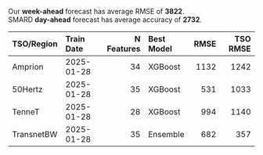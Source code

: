 
Our __week-ahead__ forecast has average RMSE of __3822__.  
SMARD __day-ahead__ forecast has average accuracy of __2732__. 
    
| TSO/Region   | Train Date   |   N Features | Best Model   |   RMSE |   TSO RMSE |
|:-------------|:-------------|-------------:|:-------------|-------:|-----------:|
| Amprion      | 2025-01-28   |           34 | XGBoost      |   1132 |       1242 |
| 50Hertz      | 2025-01-28   |           35 | XGBoost      |    531 |       1033 |
| TenneT       | 2025-01-28   |           28 | XGBoost      |    994 |       1140 |
| TransnetBW   | 2025-01-28   |           35 | Ensemble     |    682 |        357 |